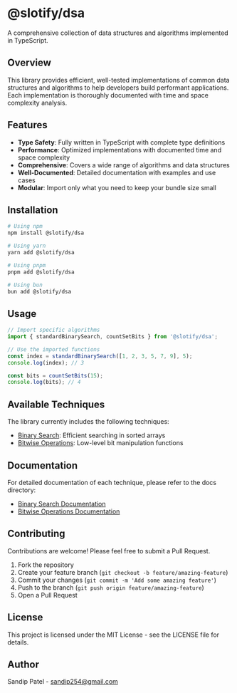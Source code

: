 # @slotify/dsa

A comprehensive collection of data structures and algorithms implemented in TypeScript.

## Overview

This library provides efficient, well-tested implementations of common data structures and algorithms to help developers build performant applications. Each implementation is thoroughly documented with time and space complexity analysis.

## Features

- **Type Safety**: Fully written in TypeScript with complete type definitions
- **Performance**: Optimized implementations with documented time and space complexity
- **Comprehensive**: Covers a wide range of algorithms and data structures
- **Well-Documented**: Detailed documentation with examples and use cases
- **Modular**: Import only what you need to keep your bundle size small

## Installation

```bash
# Using npm
npm install @slotify/dsa

# Using yarn
yarn add @slotify/dsa

# Using pnpm
pnpm add @slotify/dsa

# Using bun
bun add @slotify/dsa
```

## Usage

```typescript
// Import specific algorithms
import { standardBinarySearch, countSetBits } from '@slotify/dsa';

// Use the imported functions
const index = standardBinarySearch([1, 2, 3, 5, 7, 9], 5);
console.log(index); // 3

const bits = countSetBits(15);
console.log(bits); // 4
```

## Available Techniques

The library currently includes the following techniques:

- [Binary Search](docs/binary-search.md): Efficient searching in sorted arrays
- [Bitwise Operations](docs/bitwise.md): Low-level bit manipulation functions

## Documentation

For detailed documentation of each technique, please refer to the docs directory:

- [Binary Search Documentation](docs/binary-search.md)
- [Bitwise Operations Documentation](docs/bitwise.md)

## Contributing

Contributions are welcome! Please feel free to submit a Pull Request.

1. Fork the repository
2. Create your feature branch (`git checkout -b feature/amazing-feature`)
3. Commit your changes (`git commit -m 'Add some amazing feature'`)
4. Push to the branch (`git push origin feature/amazing-feature`)
5. Open a Pull Request

## License

This project is licensed under the MIT License - see the LICENSE file for details.

## Author

Sandip Patel - [sandip254@gmail.com](mailto:sandip254@gmail.com)